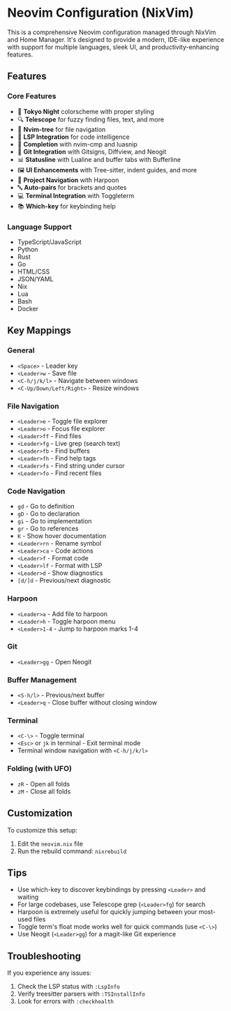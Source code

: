 # Neovim Configuration (NixVim)

This is a comprehensive Neovim configuration managed through NixVim and Home Manager. It's designed to provide a modern, IDE-like experience with support for multiple languages, sleek UI, and productivity-enhancing features.

## Features

### Core Features
- 🎨 **Tokyo Night** colorscheme with proper styling
- 🔍 **Telescope** for fuzzy finding files, text, and more
- 🌳 **Nvim-tree** for file navigation
- 🧠 **LSP Integration** for code intelligence
- 📝 **Completion** with nvim-cmp and luasnip
- 🔄 **Git Integration** with Gitsigns, Diffview, and Neogit
- 📊 **Statusline** with Lualine and buffer tabs with Bufferline
- 🖼️ **UI Enhancements** with Tree-sitter, indent guides, and more
- 📁 **Project Navigation** with Harpoon
- 🔤 **Auto-pairs** for brackets and quotes
- 💻 **Terminal Integration** with Toggleterm
- 📚 **Which-key** for keybinding help

### Language Support
- TypeScript/JavaScript
- Python
- Rust
- Go
- HTML/CSS
- JSON/YAML
- Nix
- Lua
- Bash
- Docker

## Key Mappings

### General
- `<Space>` - Leader key
- `<Leader>w` - Save file
- `<C-h/j/k/l>` - Navigate between windows
- `<C-Up/Down/Left/Right>` - Resize windows

### File Navigation
- `<Leader>e` - Toggle file explorer
- `<Leader>o` - Focus file explorer
- `<Leader>ff` - Find files
- `<Leader>fg` - Live grep (search text)
- `<Leader>fb` - Find buffers
- `<Leader>fh` - Find help tags
- `<Leader>fs` - Find string under cursor
- `<Leader>fo` - Find recent files

### Code Navigation
- `gd` - Go to definition
- `gD` - Go to declaration
- `gi` - Go to implementation
- `gr` - Go to references
- `K` - Show hover documentation
- `<Leader>rn` - Rename symbol
- `<Leader>ca` - Code actions
- `<Leader>f` - Format code
- `<Leader>lf` - Format with LSP
- `<Leader>d` - Show diagnostics
- `[d/]d` - Previous/next diagnostic

### Harpoon
- `<Leader>a` - Add file to harpoon
- `<Leader>h` - Toggle harpoon menu
- `<Leader>1-4` - Jump to harpoon marks 1-4

### Git
- `<Leader>gg` - Open Neogit

### Buffer Management
- `<S-h/l>` - Previous/next buffer
- `<Leader>q` - Close buffer without closing window

### Terminal
- `<C-\>` - Toggle terminal
- `<Esc>` or `jk` in terminal - Exit terminal mode
- Terminal window navigation with `<C-h/j/k/l>`

### Folding (with UFO)
- `zR` - Open all folds
- `zM` - Close all folds

## Customization

To customize this setup:

1. Edit the `neovim.nix` file
2. Run the rebuild command: `nixrebuild`

## Tips

- Use which-key to discover keybindings by pressing `<Leader>` and waiting
- For large codebases, use Telescope grep (`<Leader>fg`) for search
- Harpoon is extremely useful for quickly jumping between your most-used files
- Toggle term's float mode works well for quick commands (use `<C-\>`)
- Use Neogit (`<Leader>gg`) for a magit-like Git experience

## Troubleshooting

If you experience any issues:

1. Check the LSP status with `:LspInfo`
2. Verify treesitter parsers with `:TSInstallInfo`
3. Look for errors with `:checkhealth`